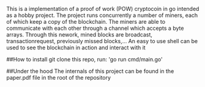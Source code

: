 This is a implementation of a proof of work (POW) cryptocoin in go intended as a hobby project. The project runs concurrently a number of miners, each of which keep a copy of the blockchain. The miners are able to communicate with each other through a channel which accepts a byte arrays. Through this nework, mined blocks are broadcast, transactionrequest, previously missed blocks,... 
An easy to use shell can be used to see the blockchain in action and interact with it

##How to install
git clone this repo, run:
'go run cmd/main.go'

##Under the hood
The internals of this project can be found in the paper.pdf file in the root of the repository
